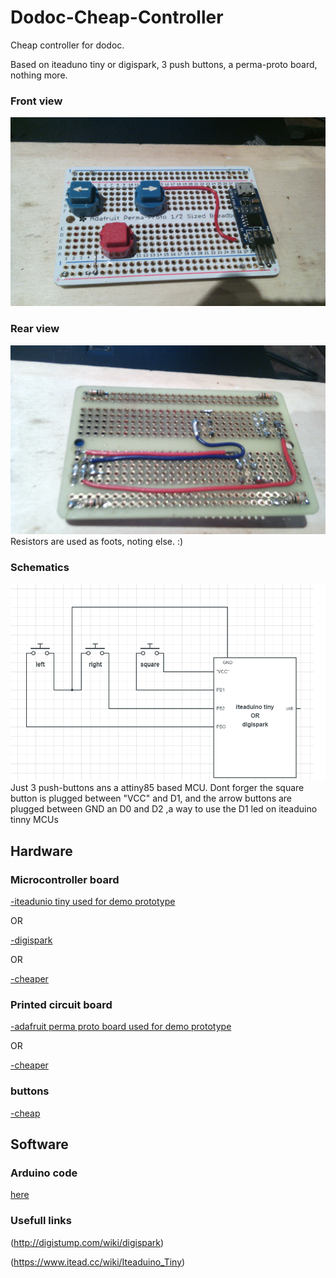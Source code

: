 # Dodoc-Cheap-Controller

Cheap controller for dodoc.

Based on iteaduno tiny or digispark, 3 push buttons, a perma-proto board, nothing more.

### Front view
![dodoc-cheap-contrloler](https://github.com/mart1ver/dodoc-cheap-controller/blob/master/dodoc-cheap-controller_example_project_face_view.jpg)

### Rear view
![dodoc-cheap-contrloler](https://github.com/mart1ver/dodoc-cheap-controller/blob/master/dodoc-cheap-controller_example_project_back_view.jpg)
Resistors are used as foots, noting else. :)

### Schematics
![dodoc-cheap-contrloler](https://github.com/mart1ver/dodoc-cheap-controller/blob/master/dodoc%20cheap%20controller_shematics.png)
Just 3 push-buttons ans a attiny85 based MCU. Dont forger the square button is plugged between "VCC" and D1, and the arrow buttons are plugged between GND an D0 and D2 ,a way to use the D1 led on iteaduino tinny MCUs

## Hardware
### Microcontroller board
[-iteadunio tiny used for demo prototype](https://www.itead.cc/iteaduino-tiny.html)

OR

[-digispark](http://digistump.com/products/1)

OR

[-cheaper](https://fr.aliexpress.com/item/Digispark-kickstarter-Micro-development-board-ATTINY85-module-for-Arduino-usb/32584975067.html?spm=2114.30011508.3.1.jKAIly&ws_ab_test=searchweb0_0,searchweb201602_4_10065_10000073_10068_10000077_10000074_10000033_119_10000030_10000026_10000023_431_10000069_10000068_10060_10062_10056_10055_10000062_10054_10000063_10059_10099_10000020_10000013_10103_10102_10000016_10096_10000056_10000059_10052_10053_10107_10050_10106_10051_10000097_10000094_10000091_10000007_10000050_10084_10000101_10083_10000100_10080_10000047_10000104_10082_10081_10110_10111_10112_10113_10114_10000089_10000086_10037_10000083_10033_10000041_10000080_10078_10079_10077_10000038_10073_10070_10122_10123_10121_10126_10124-10050,searchweb201603_3,afswitch_2_afChannel,ppcSwitch_5,single_sort_2_default&btsid=2bcd6f8d-63cd-485a-807e-6c7009551776&algo_expid=198866cb-b09a-4a23-8789-80dca38564a1-0&algo_pvid=198866cb-b09a-4a23-8789-80dca38564a1)

### Printed circuit board
[-adafruit perma proto board used for demo prototype](https://www.adafruit.com/product/571)

OR

[-cheaper](https://fr.aliexpress.com/item/Best-Promotion-5x10cm-Solderless-PCB-Test-Breadboard-Single-Side-Copper-Prototype-Paper-Tinned-Plate-2-3/32668959779.html?scm=1007.13338.71800.000000000000000&pvid=22517b11-2158-4185-8b26-d3d02454ac1e&tpp=1)

### buttons
[-cheap](https://fr.aliexpress.com/item/B3F-20PCS-Tactile-Push-Button-Switch-Momentary-12-12-7-3MM-Micro-switch-button-20PCS-4/32762266462.html?scm=1007.13338.71800.000000000000000&pvid=2e54952f-7967-4f37-9ff9-a072fbcabdb0&tpp=1)

## Software

### Arduino code
[here](https://github.com/mart1ver/dodoc-cheap-controller/blob/master/dodoc-cheap-controller_arduino_code.ino)

### Usefull links

(http://digistump.com/wiki/digispark)

(https://www.itead.cc/wiki/Iteaduino_Tiny)
